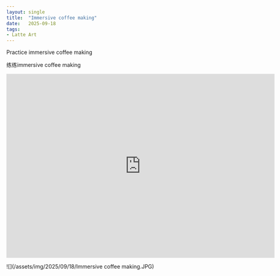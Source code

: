 ```yaml
---
layout: single
title:  "Immersive coffee making"
date:   2025-09-18
tags:
- Latte Art
---
```


Practice immersive coffee making

练练immersive coffee making

<div class="embed-container">
  <iframe
      src="https://www.youtube.com/embed/M-XcowiV5Bw"
      width="700"
      height="480"
      frameborder="0"
      allowfullscreen="true">
  </iframe>
</div>

![](/assets/img/2025/09/18/Immersive coffee making.JPG)
